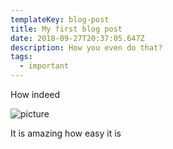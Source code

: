 ```yaml
---
templateKey: blog-post
title: My first blog post
date: 2018-09-27T20:37:05.647Z
description: How you even do that?
tags:
  - important
---
```

How indeed

![picture](/img/vkjtsx6baeaz.jpg)

It is amazing how easy it is
